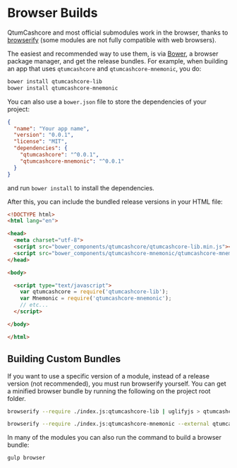# Browser Builds
QtumCashcore and most official submodules work in the browser, thanks to [browserify](http://browserify.org/) (some modules are not fully compatible with web browsers).

The easiest and recommended way to use them, is via [Bower](http://bower.io/), a browser package manager, and get the release bundles. For example, when building an app that uses `qtumcashcore` and `qtumcashcore-mnemonic`, you do:

```sh
bower install qtumcashcore-lib
bower install qtumcashcore-mnemonic
```

You can also use a `bower.json` file to store the dependencies of your project:

```json
{
  "name": "Your app name",
  "version": "0.0.1",
  "license": "MIT",
  "dependencies": {
    "qtumcashcore": "^0.0.1",
    "qtumcashcore-mnemonic": "^0.0.1"
  }
}
```

and run `bower install` to install the dependencies.

After this, you can include the bundled release versions in your HTML file:

```html
<!DOCTYPE html>
<html lang="en">

<head>
  <meta charset="utf-8">
  <script src="bower_components/qtumcashcore/qtumcashcore-lib.min.js"></script>
  <script src="bower_components/qtumcashcore-mnemonic/qtumcashcore-mnemonic.min.js"></script>
</head>

<body>

  <script type="text/javascript">
    var qtumcashcore = require('qtumcashcore-lib');
    var Mnemonic = require('qtumcashcore-mnemonic');
    // etc...
  </script>

</body>

</html>
```

## Building Custom Bundles
If you want to use a specific version of a module, instead of a release version (not recommended), you must run browserify yourself.  You can get a minified browser bundle by running the following on the project root folder.

```sh
browserify --require ./index.js:qtumcashcore-lib | uglifyjs > qtumcashcore-lib.min.js
```

```sh
browserify --require ./index.js:qtumcashcore-mnemonic --external qtumcashcore-lib | uglifyjs > qtumcashcore-mnemonic.min.js
```

In many of the modules you can also run the command to build a browser bundle:
```sh
gulp browser
```
